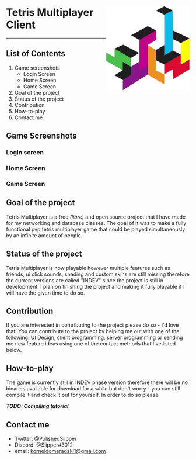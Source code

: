 # <img align="right" src="https://raw.githubusercontent.com/TheSlipper/Tetris-Multiplayer-Client/master/Resources/Game%20Logo/logo_no_label.png" height="230" width="230"> Tetris Multiplayer Client
------------------------------

## List of Contents

1. Game screenshots
   * Login Screen
   * Home Screen
   * Game Screen
2. Goal of the project
3. Status of the project
4. Contribution
5. How-to-play
6. Contact me

## Game Screenshots

### Login screen

### Home Screen

### Game Screen

## Goal of the project

Tetris Multiplayer is a free *(libre)* and open source project that I have made for my networking and database classes. The goal of it was to make a fully functional pvp tetris multiplayer game that could be played simultaneously by an infinite amount of people.

## Status of the project

Tetris Multiplayer is now playable however multiple features such as friends, ui click sounds, shading and custom skins are still missing therefore the current versions are called "INDEV" since the project is still in development. I plan on finishing the project and making it fully playable if I will have the given time to do so.

## Contribution

If you are interested in contributing to the project please do so - I'd love that! You can contribute to the project by helping me out with one of the following: UI Design, client programming, server programming or sending me new feature ideas using one of the contact methods that I've listed below.

## How-to-play

The game is currently still in INDEV phase version therefore there will be no binaries available for download for a while but don't worry - you can still compile it and check it out for yourself. In order to do so please

***TODO: Compiling tutorial***

## Contact me

* Twitter: @PolishedSlipper
* Discord: @Slipper#3012
* email: korneldomeradzki1@gmail.com
